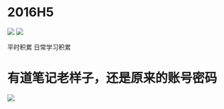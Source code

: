 # 2016H5
![](https://img.shields.io/badge/2016H5-V1.0-brightgreen.svg)
![](https://img.shields.io/badge/2016H5-teacker%20%7C%20me%20%7C%20others%20%7C%20book-orange.svg)

平时积累
日常学习积累

# 有道笔记老样子，还是原来的账号密码


![](http://imgsrc.baidu.com/forum/pic/item/89f1e8198618367a68b058152f738bd4b21ce559.jpg)

